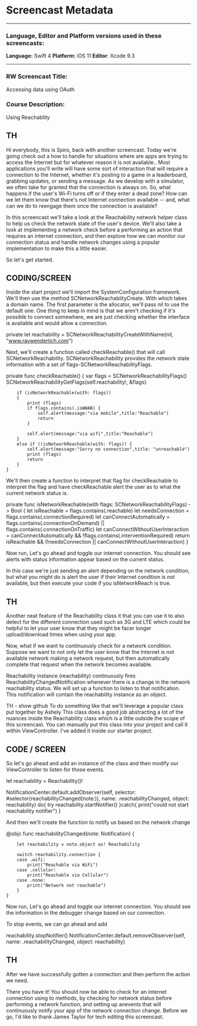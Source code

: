 # Screencast Metadata

-----

### Language, Editor and Platform versions used in these screencasts:

**Language:** Swift 4
**Platform:** iOS 11
**Editor**: Xcode 9.3

-----

### RW Screencast Title:
Accessing data using OAuth

### Course Description:
Using Reachablity 


TH
------------
Hi everybody, this is Spiro, back with another screencast. Today we're going check out a how to handle for situations where are apps are trying to access the Internet but for whatever reason it is not available.. Most applications you'll write will have some sort of interaction that will require a connection to the Internet, whether it's posting to a game in a leaderboard, grabbing updates, or sending a message. As we develop with a simulator, we often take for granted that the connection is always on. So, what happens if the user's Wi-Fi turns off or if they enter a dead zone? How can we let them know that there's not Internet connection available  -- and, what can we do to reengage them once the connection is available?

In this screencast we'll take a look at the Reachability network helper class to help us check the network state of the user's device. We'll also take a look at implementing a network check before a performing an action that requires an internet connection, and then explore how we can monitor our connection status and handle network changes using a popular implementation to make this a little easier. 

So let's get started.

CODING/SCREEN
------------
Inside the start project we'll import the SystemConfiguration framework.
We'll then use the method SCNetworkReachablityCreate. With which takes a domain name.  The first parameter is the allocator, we'll  pass nil to use the default one. One thing to keep in mind is that we aren't checking if it's possible to connect somewhere, we are just checking whether the interface is available and would allow a connection.

private let reachability = SCNetworkReachabilityCreateWithName(nil, "www.raywenderlich.com")


Next, we'll create a function called checkReachable() that will call SCNetworkReachability.
SCNetworkReachability provides the network state information with a set of flags-SCNetworkReachabilityFlags. 


private func checkReachable()
    {
        var flags = SCNetworkReachabilityFlags()
        SCNetworkReachabilityGetFlags(self.reachability!, &flags)
        
        if (isNetworkReachable(with: flags))
        {
            print (flags)
            if flags.contains(.isWWAN) {
                self.alert(message:"via mobile",title:"Reachable")
                return
            }
            
            self.alert(message:"via wifi",title:"Reachable")
        }
        else if (!isNetworkReachable(with: flags)) {
            self.alert(message:"Sorry no connection",title: "unreachable")
            print (flags)
            return
        }
    }

We'll then create a function to interpret that flag for checkReachable to interpret the flag and have checkReachable alert the user as to what the current network status is. 

private func isNetworkReachable(with flags: SCNetworkReachabilityFlags) -> Bool {
        let isReachable = flags.contains(.reachable)
        let needsConnection = flags.contains(.connectionRequired)
        let canConnectAutomatically = flags.contains(.connectionOnDemand) || flags.contains(.connectionOnTraffic)
        let canConnectWithoutUserInteraction = canConnectAutomatically && !flags.contains(.interventionRequired)
        return isReachable && (!needsConnection || canConnectWithoutUserInteraction)
    }

Now run, Let's go ahead and toggle our internet connection. 
You should see alerts with status information appear based on the current status. 

In this case we're just sending an alert depending on the network condition, but what you might do is alert the user if their Internet condition is not available, but then execute your code if you isNetworkReach is true.

TH
------------

Another neat feature of the Reachability class it that you can use it to also detect for the different connection used such as 3G and LTE which could be helpful to let your user know that they might be facer longer upload/download times when using your app.

Now, what if we want to continuously check for a network condition. Suppose we want to not only let the user know that the Internet is not available network making a network request, but then automatically complete that request when the network becomes available.  

Reachability instance (reachability) continuously fires ReachabilityChangedNotification whenever there is a change in the network reachability status. We will set up a function to listen to that notification. This notification will contain the reachability instance as an object.

TH - show github
To do something like that we'll leverage a popular class put together by Ashely 
This class does a good job abstracting a lot of the nuances inside the Reachability class which is a little outside the scope of this screencast. You can manually put this class into your project and call it within ViewController. I've added it inside our starter project.

CODE / SCREEN
------------

So let's go ahead and add an instance of the class and then modify our ViewController to listen for those events. 

let reachability = Reachability()!

  NotificationCenter.default.addObserver(self, selector: #selector(reachabilityChanged(note:)), name: .reachabilityChanged, object: reachability)
    do{
      try reachability.startNotifier()
    }catch{
      print("could not start reachability notifier")
    }



And then we'll create the function to notify us based on the network change

  @objc func reachabilityChanged(note: Notification) {
        
        let reachability = note.object as! Reachability
        
        switch reachability.connection {
        case .wifi:
            print("Reachable via WiFi")
        case .cellular:
            print("Reachable via Cellular")
        case .none:
            print("Network not reachable")
        }
    }

Now run, Let's go ahead and toggle our internet connection. 
You should see the information in the debugger change based on our connection. 

To stop events, we can go ahead and add 

reachability.stopNotifier()
NotificationCenter.default.removeObserver(self, name: .reachabilityChanged, object: reachability)

TH
------------

After we have successfully gotten a connection and then perform the action we need. 

There you have it! You should now be able to check for an internet connection using to methods, by checking for network status before performing a network function, and setting up anevents that will continuously notify your app of the network connection change. Before we go, I'd like to thank James Taylor for tech editing this screencast. 

